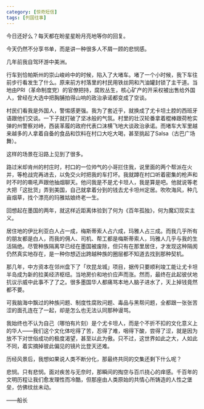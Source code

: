 ```yaml
---
category: [惊奇短信]
tags: [列国往事]
---
```



今日还好么？每天都在盼星星盼月亮地等你的回复。

今天仍然不分享书单，而是讲一种很多人不屑一顾的悲悯感。

几年前我自驾环游中美洲。

行车到恰帕斯州的崇山峻岭中的时候，陷入了大堵车。堵了一个小时候，我下车往前步行看发生了什么。原来前方村落里的村民用铁丝网和汽油罐封锁了主干道。当地由PRI（革命制度党）的官僚把持，腐败丛生，核心矿产的开采权被出售给外国人，曾经在大选中把胸脯拍得山响的政治承诺都变成了空谈。

村民们看我是外国人，警惕感更强。我为了套近乎，就换成了尤卡坦土腔的西班牙语跟他们交谈。一下子就打破了坚冰般的气氛。村里的壮汉轮番拿着棍棒跟荷枪实弹的州警察对峙，西装革履的政府代表口沫横飞地大谈政治承诺。而堵车大军里越来越多的人拿着自备的食品和饮料在村口大吃大喝，甚至挑起了Salsa（古巴广场舞）。

这样的场景在沿路上见到了很多。

路过米却肯州的村庄时，村口的一位帅气的小哥拦住我，说里面的两个帮派在火并，等枪战完再进去，以免交火时把我的车打坏。我就蹲在村口听着密集的枪声和时不时的嘶吼声跟他抽烟聊天。他问我是不是尤卡坦人，我是算是吧。他就说等老大把「这批货」弄到美国，自己就拿着分到的钱去尤卡坦州定居。吹吹海风，种几亩烟草，找个漂亮的玛雅姑娘终老一生。

回想起在墨国的两年，就这样近距离体验到了何为《百年孤独》，何为魔幻现实主义。

居住地的伊比利亚白人占一成，梅斯蒂索人占六成，玛雅人占三成。而我几乎所有的朋友都是白人，而我的佣人、司机、帮工都是梅斯蒂索人，玛雅人几乎与我的生活隔绝。尽管种族隔离早已经在墨国被废除，但只有在那里居住，才发现这种隔阂仍然真实地存在，是一种你想迈出跨越种族的圈层都不知道去找到那种契机。

那几年，中方资本在邻州盘下了「坎昆龙城」项目，据传只要顺利竣工能让尤卡坦半岛成为新的拉美经济枢纽。当地房价和地价应声而涨。然而，最终在此起彼伏地抗议示威中此事不了了之。很多墨国华人都痛骂本地人脑子进水了，天上掉钱竟然都不要。

可我脑海中飘过的种族问题、制度性腐败问题、毒品与黑帮问题，全都跟一张张苦涩的面孔连在了一起，却是怎么也无法认同那种谩骂。

我始终也不认为自己（哪怕有片刻）是个尤卡坦人，而是个不折不扣的文化意义上的华人——我们这个文化体吃得了苦，忍得了难，咽得下酸，尝得了涩，就是因为放不下对世俗成功的极度渴望，甚至以此为傲。只不过，这世界如此之大，人如此不同，着实摘掉彼此偏见的镜片比登天还难。

历经风景后，我想如果说人类不断分化，那最终共同的交集还剩下什么呢？

悲悯。只有悲悯。面对疾苦与无奈时，那瞬间的掏空与百爪挠心的痒感。千百年的文明历程让我们愈发理性而冷酷，但那座由人类原始的共情心所铸造的人性之堡垒，仿佛纹丝未动。

——船长